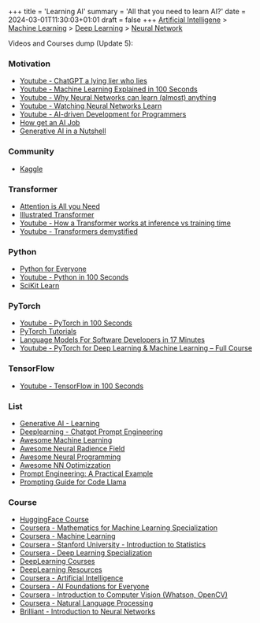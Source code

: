 +++
title = 'Learning AI'
summary = 'All that you need to learn AI?'
date = 2024-03-01T11:30:03+01:01
draft = false
+++
[Artificial Intelligene](https://en.wikipedia.org/wiki/Artificial_intelligence) >
[Machine Learning](https://en.wikipedia.org/wiki/Machine_learning) >
[Deep Learning](https://en.wikipedia.org/wiki/Deep_learning) >
[Neural Network](https://en.wikipedia.org/wiki/Neural_network_(machine_learning))

Videos and Courses dump (Update 5):

### Motivation
- [Youtube - ChatGPT a lying lier who lies](https://www.youtube.com/watch?v=m5iOW0llVMg&t=457s)
- [Youtube - Machine Learning Explained in 100 Seconds ](https://www.youtube.com/watch?v=PeMlggyqz0Y9)
- [Youtube - Why Neural Networks can learn (almost) anything](https://www.youtube.com/watch?v=0QczhVg5HaI)
- [Youtube - Watching Neural Networks Learn](https://www.youtube.com/watch?v=TkwXa7Cvfr8)
- [Youtube - AI-driven Development for Programmers](https://www.youtube.com/watch?v=iO1mwxPNP5A)
- [How get an AI Job](https://www.youtube.com/watch?v=45bef40Ypi8)
- [Generative AI in a Nutshell](https://www.youtube.com/watch?v=2IK3DFHRFfw)

### Community
- [Kaggle](https://www.kaggle.com/)

### Transformer
- [Attention is All you Need](https://en.wikipedia.org/wiki/Attention_Is_All_You_Need)
- [Illustrated Transformer](https://jalammar.github.io/illustrated-transformer/)
- [Youtube - How a Transformer works at inference vs training time](https://www.youtube.com/watch?v=IGu7ivuy1Ag)
- [Youtube - Transformers demystified](https://www.youtube.com/watch?v=C6ZszXYPDDw)

### Python
- [Python for Everyone](https://www.py4e.com/)
- [Youtube - Python in 100 Seconds](https://www.youtube.com/watch?v=x7X9w_GIm1s)
- [SciKit Learn](https://scikit-learn.org/stable/index.html)

### PyTorch
- [Youtube - PyTorch in 100 Seconds](https://www.youtube.com/watch?v=ORMx45xqWkA)
- [PyTorch Tutorials](https://pytorch.org/tutorials/)
- [Language Models For Software Developers in 17 Minutes](https://www.youtube.com/watch?v=tL1zltXuHO8)
- [Youtube - PyTorch for Deep Learning & Machine Learning – Full Course](https://www.youtube.com/watch?v=x7X9w_GIm1s)

### TensorFlow
- [Youtube - TensorFlow in 100 Seconds](https://www.youtube.com/watch?v=i8NETqtGHms)

### List
- [Generative AI - Learning](https://github.com/Yash-Kavaiya/GenAI-Learning)
- [Deeplearning - Chatgpt Prompt Engineering](https://www.deeplearning.ai/short-courses/chatgpt-prompt-engineering-for-developers/)
- [Awesome Machine Learning](https://github.com/josephmisiti/awesome-machine-learning)
- [Awesome Neural Radience Field](https://github.com/awesome-NeRF/awesome-NeRF)
- [Awesome Neural Programming](https://github.com/andrewliao11/awesome-neural-programming)
- [Awesome NN Optimizzation](https://github.com/harsh306/awesome-nn-optimization)
- [Prompt Engineering: A Practical Example](https://realpython.com/practical-prompt-engineering/)
- [Prompting Guide for Code Llama](https://www.promptingguide.ai/models/code-llama.en)

### Course
- [HuggingFace Course](https://huggingface.co/learn/nlp-course/chapter1/1)
- [Coursera - Mathematics for Machine Learning Specialization](www.coursera.org/specializations/mathematics-machine-learning)
- [Coursera - Machine Learning](https://www.coursera.org/browse/data-science/machine-learning)
- [Coursera - Stanford University - Introduction to Statistics](https://www.coursera.org/learn/stanford-statistics)
- [Coursera - Deep Learning Specialization](https://www.coursera.org/specializations/deep-learning)
- [DeepLearning Courses](https://www.deeplearning.ai/courses/)
- [DeepLearning Resources](https://www.deeplearning.ai/resources/)
- [Coursera - Artificial Intelligence](https://www.coursera.org/courses?query=artificial%20intelligence)
- [Coursera - AI Foundations for Everyone](https://www.coursera.org/specializations/ai-foundations-for-everyone)
- [Coursera - Introduction to Computer Vision (Whatson, OpenCV)](https://www.coursera.org/learn/introduction-computer-vision-watson-opencv)
- [Coursera - Natural Language Processing](https://www.coursera.org/specializations/natural-language-processing)
- [Brilliant - Introduction to Neural Networks](https://brilliant.org/courses/intro-neural-networks/)

